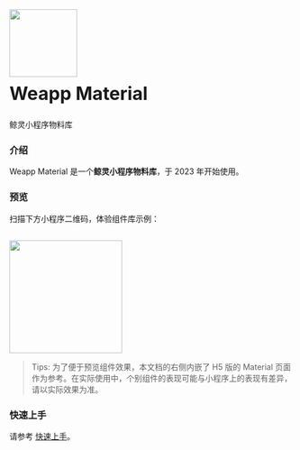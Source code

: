 <div class="van-doc-card">
  <div class="van-doc-intro">
    <img class="van-doc-intro__logo" style="width: 120px; height: 120px; box-shadow: none;" src="https://cdn.webuy.ai/static/lib/resource/2023/03/28/1679995108357_7663.png">
    <h2 style="margin: 0; font-size: 32px; line-height: 60px;">Weapp Material</h2>
    <p>鲸灵小程序物料库</p>
  </div>
</div>

### 介绍

Weapp Material 是一个**鲸灵小程序物料库**，于 2023 年开始使用。


### 预览

扫描下方小程序二维码，体验组件库示例：

<img src="https://img.yzcdn.cn/vant-weapp/qrcode-201808101114.jpg" style="width: 200px; height: 200px; margin-top: 15px; box-shadow: none" >

> Tips: 为了便于预览组件效果，本文档的右侧内嵌了 H5 版的 Material 页面作为参考。在实际使用中，个别组件的表现可能与小程序上的表现有差异，请以实际效果为准。

### 快速上手

请参考 [快速上手](#/quickstart)。
